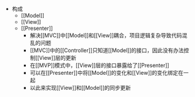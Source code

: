 - 构成
	- [[Model]]
	- [[View]]
	- [[Presenter]]
		- 解决[[MVC]]中[[Model]]和[[View]]耦合，项目逻辑复杂导致代码混乱的问题
		- [[MVC]]中的[[Controller]]只知道[[Model]]的接口，因此没有办法控制[[View]]层的更新
		- 在[[MVP]]模式中，[[View]]层的接口暴露给了[[Presenter]]
		- 可以在[[Presenter]]中将[[Model]]的变化和[[View]]的变化绑定在一起
		- 以此来实现[[View]]和[[Model]]的同步更新